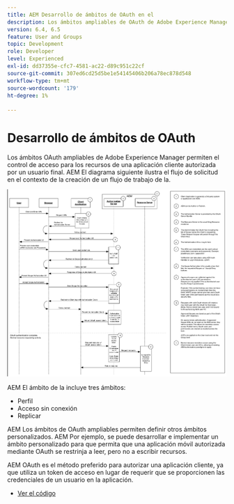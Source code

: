 ```yaml
---
title: AEM Desarrollo de ámbitos de OAuth en el
description: Los ámbitos ampliables de OAuth de Adobe Experience Manager permiten el control de acceso para los recursos de una aplicación cliente autorizada por un usuario final. AEM El diagrama siguiente ilustra el flujo de solicitud en el contexto de la creación de un flujo de trabajo de la.
version: 6.4, 6.5
feature: User and Groups
topic: Development
role: Developer
level: Experienced
exl-id: dd37355e-cfc7-4581-ac22-d89c951c22cf
source-git-commit: 307ed6cd25d5be1e54145406b206a78ec878d548
workflow-type: tm+mt
source-wordcount: '179'
ht-degree: 1%

---
```


# Desarrollo de ámbitos de OAuth

Los ámbitos OAuth ampliables de Adobe Experience Manager permiten el control de acceso para los recursos de una aplicación cliente autorizada por un usuario final. AEM El diagrama siguiente ilustra el flujo de solicitud en el contexto de la creación de un flujo de trabajo de la.

![Flujo de ámbitos de OAuth](./assets/oauth-code-sample-develop/oauth-scopes-flow.png)

AEM El ámbito de la incluye tres ámbitos:

* Perfil
* Acceso sin conexión
* Replicar

AEM Los ámbitos de OAuth ampliables permiten definir otros ámbitos personalizados. AEM Por ejemplo, se puede desarrollar e implementar un ámbito personalizado para que permita que una aplicación móvil autorizada mediante OAuth se restrinja a leer, pero no a escribir recursos.

AEM OAuth es el método preferido para autorizar una aplicación cliente, ya que utiliza un token de acceso en lugar de requerir que se proporcionen las credenciales de un usuario en la aplicación.

* [Ver el código](https://github.com/Adobe-Consulting-Services/acs-aem-samples/blob/legacy/bundle/src/main/java/com/adobe/acs/samples/authentication/oauth/impl/SampleScopeWithPrivileges.java)
